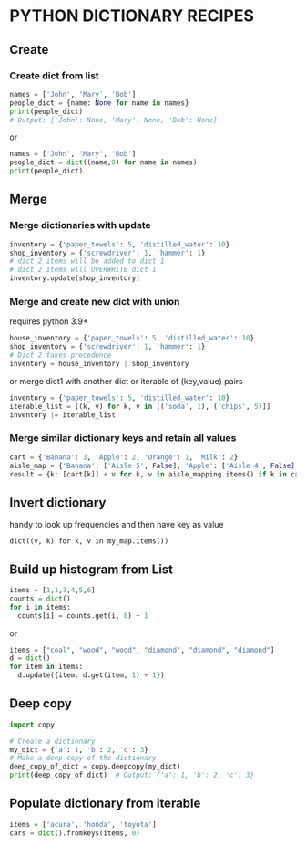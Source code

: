 # PYTHON DICTIONARY RECIPES

## Create

### Create dict from list

```python
names = ['John', 'Mary', 'Bob']
people_dict = {name: None for name in names}
print(people_dict)
# Output: {'John': None, 'Mary': None, 'Bob': None}
```

or

```python
names = ['John', 'Mary', 'Bob']
people_dict = dict((name,0) for name in names)
print(people_dict)
```

## Merge

### Merge dictionaries with update
```python
inventory = {'paper_towels': 5, 'distilled_water': 10}
shop_inventory = {'screwdriver': 1, 'hammer': 1}
# dict 2 items will be added to dict 1
# dict 2 items will OVERWRITE dict 1
inventory.update(shop_inventory)
```

### Merge and create new dict with union
requires python 3.9+
```python
house_inventory = {'paper_towels': 5, 'distilled_water': 10}
shop_inventory = {'screwdriver': 1, 'hammer': 1}
# Dict 2 takes precedence
inventory = house_inventory | shop_inventory
```

or merge dict1 with another dict or iterable of (key,value) pairs
```python
inventory = {'paper_towels': 5, 'distilled_water': 10}
iterable_list = [(k, v) for k, v in [('soda', 1), ('chips', 5)]]
inventory |= iterable_list
```

### Merge similar dictionary keys and retain all values

```python
cart = {'Banana': 3, 'Apple': 2, 'Orange': 1, 'Milk': 2}
aisle_map = {'Banana': ['Aisle 5', False], 'Apple': ['Aisle 4', False], 'Orange': ['Aisle 4', False], 'Milk': ['Aisle 2', True]}
result = {k: [cart[k]] + v for k, v in aisle_mapping.items() if k in cart}
```

## Invert dictionary

handy to look up frequencies and then have key as value

`dict((v, k) for k, v in my_map.items())`

## Build up histogram from List

```python
items = [1,1,3,4,5,6]
counts = dict()
for i in items:
  counts[i] = counts.get(i, 0) + 1
```
or

```python
items = ["coal", "wood", "wood", "diamond", "diamond", "diamond"]
d = dict()
for item in items:
  d.update({item: d.get(item, 1) + 1})
```

## Deep copy

```python
import copy

# Create a dictionary
my_dict = {'a': 1, 'b': 2, 'c': 3}
# Make a deep copy of the dictionary
deep_copy_of_dict = copy.deepcopy(my_dict)
print(deep_copy_of_dict)  # Output: {'a': 1, 'b': 2, 'c': 3}
```

## Populate dictionary from iterable

```python
items = ['acura', 'honda', 'toyota']
cars = dict().fromkeys(items, 0)
```
